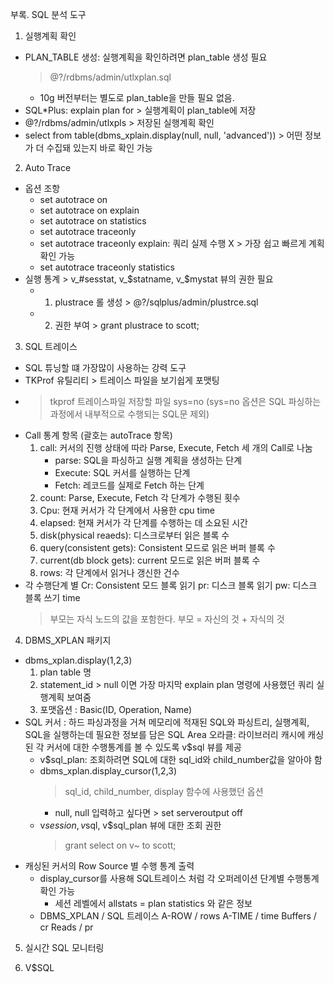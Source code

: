 부록. SQL 분석 도구

1. 실행계획 확인
- PLAN_TABLE 생성: 실행계획을 확인하려면 plan_table 생성 필요
    > @?/rdbms/admin/utlxplan.sql
    - 10g 버전부터는 별도로 plan_table을 만들 필요 없음.
- SQL*Plus: explain plan for > 실행계획이 plan_table에 저장
- @?/rdbms/admin/utlxpls > 저장된 실행계획 확인
- select from table(dbms_xplain.display(null, null, 'advanced')) > 어떤 정보가 더 수집돼 있는지 바로 확인 가능

2. Auto Trace
- 옵션 조항
    - set autotrace on
    - set autotrace on explain
    - set autotrace on statistics
    - set autotrace traceonly
    - set autotrace traceonly explain: 쿼리 실제 수행 X > 가장 쉽고 빠르게 계획 확인 가능
    - set autotrace traceonly statistics
- 실행 통계 > v_#sesstat, v_$statname, v_$mystat 뷰의 권한 필요
    - 1) plustrace 롤 생성 > @?/sqlplus/admin/plustrce.sql
    - 2) 권한 부여 > grant plustrace to scott;

3. SQL 트레이스
- SQL 튜닝할 떄 가장많이 사용하는 강력 도구
- TKProf 유틸리티 > 트레이스 파일을 보기쉽게 포맷팅
- > tkprof 트레이스파일 저장할 파일 sys=no (sys=no 옵션은 SQL 파싱하는 과정에서 내부적으로 수행되는 SQL문 제외)
- Call 통계 항목 (괄호는 autoTrace 항목)
    1) call: 커서의 진행 상태에 따라 Parse, Execute, Fetch 세 개의 Call로 나눔
        - parse: SQL을 파싱하고 실행 계획을 생성하는 단계
        - Execute: SQL 커서를 실행하는 단계
        - Fetch: 레코드를 실제로 Fetch 하는 단계
    2) count: Parse, Execute, Fetch 각 단계가 수행된 횟수
    3) Cpu: 현재 커서가 각 단계에서 사용한 cpu time
    4) elapsed: 현재 커서가 각 단계를 수행하는 데 소요된 시간
    5) disk(physical reaeds): 디스크로부터 읽은 블록 수
    6) query(consistent gets): Consistent 모드로 읽은 버퍼 블록 수
    7) current(db block gets): current 모드로 읽은 버퍼 블록 수
    8) rows: 각 단계에서 읽거나 갱신한 건수
- 각 수행단계 별 
    Cr: Consistent 모드 블록 읽기
    pr: 디스크 블록 읽기
    pw: 디스크 블록 쓰기
    time
    > 부모는 자식 노드의 값을 포함한다. 부모 = 자신의 것 + 자식의 것

4. DBMS_XPLAN 패키지
- dbms_xplan.display(1,2,3)
    1) plan table 명
    2) statement_id > null 이면 가장 마지막 explain plan 명령에 사용했던 쿼리 실행계획 보여줌
    3) 포맷옵션 : Basic(ID, Operation, Name)
- SQL 커서 : 하드 파싱과정을 거쳐 메모리에 적재된 SQL와 파싱트리, 실행계획, SQL을 실행하는데 필요한 정보를 담은 SQL Area
    오라클: 라이브러리 캐시에 캐싱된 각 커서에 대한 수행통계를 볼 수 있도록 v$sql 뷰를 제공
    - v$sql_plan: 조회하려면 SQL에 대한 sql_id와 child_number값을 알아야 함
    - dbms_xplan.display_cursor(1,2,3)
        > sql_id, child_number, display 함수에 사용했던 옵션
        - null, null 입력하고 싶다면 > set serveroutput off
    - v$session, v$sql, v$sql_plan 뷰에 대한 조회 권한
        > grant select on v~ to scott;
- 캐싱된 커서의 Row Source 별 수행 통계 출력
    - display_cursor를 사용해 SQL트레이스 처럼 각 오퍼레이션 단계별 수행통계 확인 가능
        - 세션 레벨에서 allstats = plan statistics 와 같은 정보
    - DBMS_XPLAN / SQL 트레이스
        A-ROW / rows
        A-TIME / time
        Buffers / cr
        Reads / pr


5. 실시간 SQL 모니터링


6. V$SQL